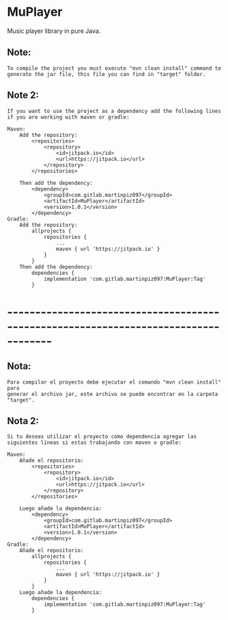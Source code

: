 # MuPlayer
Music player library in pure Java.

## Note: 
    To compile the project you must execute "mvn clean install" command to
    generate the jar file, this file you can find in "target" folder.

## Note 2:
    If you want to use the project as a dependency add the following lines if you are working with maven or gradle:

    Maven:
        Add the repository:
            <repositories>
                <repository>
                    <id>jitpack.io</id>
                    <url>https://jitpack.io</url>
                </repository>
            </repositories>
        
        Then add the dependency:
            <dependency>
                <groupId>com.gitlab.martinpiz097</groupId>
                <artifactId>MuPlayer</artifactId>
                <version>1.0.1</version>
            </dependency>
    Gradle:
        Add the repository:
            allprojects {
                repositories {
                    ...
                    maven { url 'https://jitpack.io' }
                }
            }
        Then add the dependency:
            dependencies {
                implementation 'com.gitlab.martinpiz097:MuPlayer:Tag'
            }
# ------------------------------------------------------------------------------------

## Nota: 
    Para compilar el proyecto debe ejecutar el comando "mvn clean install" para 
    generar el archivo jar, este archivo se puede encontrar en la carpeta "target".
    
## Nota 2:

    Si tu deseas utilizar el proyecto como dependencia agregar las siguientes líneas si estas trabajando con maven o gradle:

    Maven:
        Añade el repositorio:
            <repositories>
                <repository>
                    <id>jitpack.io</id>
                    <url>https://jitpack.io</url>
                </repository>
            </repositories>
        
        Luego añade la dependencia:
            <dependency>
                <groupId>com.gitlab.martinpiz097</groupId>
                <artifactId>MuPlayer</artifactId>
                <version>1.0.1</version>
            </dependency>
    Gradle:
        Añade el repositorio:
            allprojects {
                repositories {
                    ...
                    maven { url 'https://jitpack.io' }
                }
            }
        Luego añade la dependencia:
            dependencies {
                implementation 'com.gitlab.martinpiz097:MuPlayer:Tag'
            }
    
